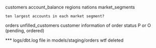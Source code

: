 customers
    account_balance
        regions
        nations
        market_segments

    ten largest accounts in each market segment?
    
orders
    unfilled_customers
        customer information of order status P or O (pending, ordered)





*** logs/dbt.log file in  models/staging/orders      wtf     deleted